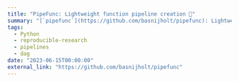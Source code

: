 ```yaml
---
title: "PipeFunc: Lightweight function pipeline creation 🐍"
summary: "[`pipefunc`](https://github.com/basnijholt/pipefunc): Lightweight function pipeline creation 🐍"
tags:
  - Python
  - reproducible-research
  - pipelines
  - dag
date: "2023-06-15T00:00:00"
external_link: "https://github.com/basnijholt/pipefunc"
---
```

